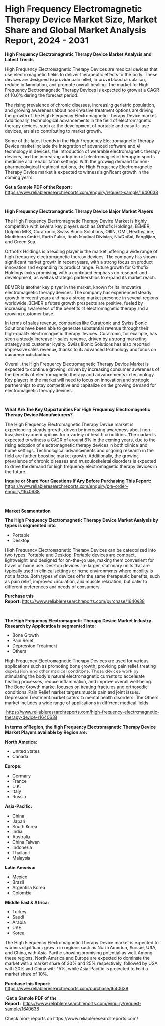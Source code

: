 <p><h1>High Frequency Electromagnetic Therapy Device Market Size, Market Share and Global Market Analysis Report, 2024 - 2031</h1></p><p><strong>High Frequency Electromagnetic Therapy Device Market Analysis and Latest Trends</strong></p>
<p><p>High Frequency Electromagnetic Therapy Devices are medical devices that use electromagnetic fields to deliver therapeutic effects to the body. These devices are designed to provide pain relief, improve blood circulation, reduce inflammation, and promote overall healing. The market for High Frequency Electromagnetic Therapy Devices is expected to grow at a CAGR of 10.6% during the forecast period.</p><p>The rising prevalence of chronic diseases, increasing geriatric population, and growing awareness about non-invasive treatment options are driving the growth of the High Frequency Electromagnetic Therapy Device market. Additionally, technological advancements in the field of electromagnetic therapy devices, such as the development of portable and easy-to-use devices, are also contributing to market growth.</p><p>Some of the latest trends in the High Frequency Electromagnetic Therapy Device market include the integration of advanced software and AI technology in devices, the introduction of wearable electromagnetic therapy devices, and the increasing adoption of electromagnetic therapy in sports medicine and rehabilitation settings. With the growing demand for non-pharmacological treatment options, the High Frequency Electromagnetic Therapy Device market is expected to witness significant growth in the coming years.</p></p>
<p><strong>Get a Sample PDF of the Report:&nbsp;</strong> <a href="https://www.reliableresearchreports.com/enquiry/request-sample/1640638">https://www.reliableresearchreports.com/enquiry/request-sample/1640638</a></p>
<p>&nbsp;</p>
<p><strong>High Frequency Electromagnetic Therapy Device Major Market Players</strong></p>
<p><p>The High Frequency Electromagnetic Therapy Device Market is highly competitive with several key players such as Orthofix Holdings, BEMER, Dolphin MPS, Curatronic, Swiss Bionic Solutions, ORIN, OMI, HealthyLine, Medithera GmbH, Earth Pulse, Itech Medical Division, NiuDeSai, Banglijian, and Green Sea.</p><p>Orthofix Holdings is a leading player in the market, offering a wide range of high frequency electromagnetic therapy devices. The company has shown significant market growth in recent years, with a strong focus on product innovation and expanding its product range. Future growth for Orthofix Holdings looks promising, with a continued emphasis on research and development, as well as strategic partnerships to expand its market reach.</p><p>BEMER is another key player in the market, known for its innovative electromagnetic therapy devices. The company has experienced steady growth in recent years and has a strong market presence in several regions worldwide. BEMER's future growth prospects are positive, fueled by increasing awareness of the benefits of electromagnetic therapy and a growing customer base.</p><p>In terms of sales revenue, companies like Curatronic and Swiss Bionic Solutions have been able to generate substantial revenue through their high-quality electromagnetic therapy devices. Curatronic, for example, has seen a steady increase in sales revenue, driven by a strong marketing strategy and customer loyalty. Swiss Bionic Solutions has also reported impressive sales revenue, thanks to its advanced technology and focus on customer satisfaction.</p><p>Overall, the High Frequency Electromagnetic Therapy Device Market is expected to continue growing, driven by increasing consumer awareness of the benefits of electromagnetic therapy and advancements in technology. Key players in the market will need to focus on innovation and strategic partnerships to stay competitive and capitalize on the growing demand for electromagnetic therapy devices.</p></p>
<p>&nbsp;</p>
<p><strong>What Are The Key Opportunities For High Frequency Electromagnetic Therapy Device Manufacturers?</strong></p>
<p><p>The High Frequency Electromagnetic Therapy Device market is experiencing steady growth, driven by increasing awareness about non-invasive treatment options for a variety of health conditions. The market is expected to witness a CAGR of around 6% in the coming years, due to the rising adoption of electromagnetic therapy devices in both clinical and home settings. Technological advancements and ongoing research in the field are further boosting market growth. Additionally, the growing prevalence of chronic diseases and musculoskeletal disorders is expected to drive the demand for high frequency electromagnetic therapy devices in the future.</p></p>
<p><strong>Inquire or Share Your Questions If Any Before Purchasing This Report:</strong> <a href="https://www.reliableresearchreports.com/enquiry/pre-order-enquiry/1640638">https://www.reliableresearchreports.com/enquiry/pre-order-enquiry/1640638</a></p>
<p>&nbsp;</p>
<p><strong>Market Segmentation</strong></p>
<p><strong>The High Frequency Electromagnetic Therapy Device Market Analysis by types is segmented into:</strong></p>
<p><ul><li>Portable</li><li>Desktop</li></ul></p>
<p><p>High Frequency Electromagnetic Therapy Devices can be categorized into two types: Portable and Desktop. Portable devices are compact, lightweight, and designed for on-the-go use, making them convenient for travel or home use. Desktop devices are larger, stationary units that are typically used in clinical settings or home environments where mobility is not a factor. Both types of devices offer the same therapeutic benefits, such as pain relief, improved circulation, and muscle relaxation, but cater to different preferences and needs of consumers.</p></p>
<p><strong>Purchase this Report:&nbsp;</strong><a href="https://www.reliableresearchreports.com/purchase/1640638">https://www.reliableresearchreports.com/purchase/1640638</a></p>
<p>&nbsp;</p>
<p><strong>The High Frequency Electromagnetic Therapy Device Market Industry Research by Application is segmented into:</strong></p>
<p><ul><li>Bone Growth</li><li>Pain Relief</li><li>Depression Treatment</li><li>Others</li></ul></p>
<p><p>High Frequency Electromagnetic Therapy Devices are used for various applications such as promoting bone growth, providing pain relief, treating depression, and other medical conditions. These devices work by stimulating the body's natural electromagnetic currents to accelerate healing processes, reduce inflammation, and improve overall well-being. The Bone Growth market focuses on treating fractures and orthopedic conditions. Pain Relief market targets muscle pain and joint issues. Depression Treatment market caters to mental health disorders. The Others market includes a wide range of applications in different medical fields.</p></p>
<p><a href="https://www.reliableresearchreports.com/high-frequency-electromagnetic-therapy-device-r1640638">&nbsp;https://www.reliableresearchreports.com/high-frequency-electromagnetic-therapy-device-r1640638</a></p>
<p><strong>In terms of Region, the High Frequency Electromagnetic Therapy Device Market Players available by Region are:</strong></p>
<p>
    <p> <strong> North America: </strong>
        <ul>
            <li>United States</li>
            <li>Canada</li>
        </ul>
        </p> 
    <p> <strong> Europe: </strong>
        <ul>
            <li>Germany</li>
            <li>France</li>
            <li>U.K.</li>
            <li>Italy</li>
            <li>Russia</li>
        </ul>
        </p> 
    <p> <strong> Asia-Pacific: </strong>
        <ul>
            <li>China</li>
            <li>Japan</li>
            <li>South Korea</li>
            <li>India</li>
            <li>Australia</li>
            <li>China Taiwan</li>
            <li>Indonesia</li>
            <li>Thailand</li>
            <li>Malaysia</li>
        </ul>
        </p> 
    <p> <strong> Latin America: </strong>
        <ul>
            <li>Mexico</li>
            <li>Brazil</li>
            <li>Argentina Korea</li>
            <li>Colombia</li>
        </ul>
        </p> 
    <p> <strong> Middle East & Africa: </strong>
        <ul>
            <li>Turkey</li>
            <li>Saudi</li>
            <li>Arabia</li>
            <li>UAE</li>
            <li>Korea</li>
        </ul>
    </p>
    </p>
<p><p>The High Frequency Electromagnetic Therapy Device market is expected to witness significant growth in regions such as North America, Europe, USA, and China, with Asia-Pacific showing promising potential as well. Among these regions, North America and Europe are expected to dominate the market with a market share of 30% and 25% respectively, followed by USA with 20% and China with 15%, while Asia-Pacific is projected to hold a market share of 10%.</p></p>
<p><strong>Purchase this Report: </strong><a href="https://www.reliableresearchreports.com/purchase/1640638">https://www.reliableresearchreports.com/purchase/1640638</a></p>
<p>&nbsp;<strong>Get a Sample PDF of the Report:&nbsp;&nbsp;</strong><a href="https://www.reliableresearchreports.com/enquiry/request-sample/1640638">https://www.reliableresearchreports.com/enquiry/request-sample/1640638</a></p>
<p><strong></strong></p>
<p>Check more reports on https://www.reliableresearchreports.com/</p>
